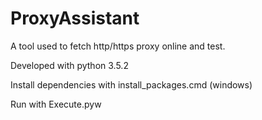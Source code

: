 # ProxyAssistant
A tool used to fetch http/https proxy online and test.

Developed with python 3.5.2

Install dependencies with install_packages.cmd (windows)

Run with Execute.pyw
